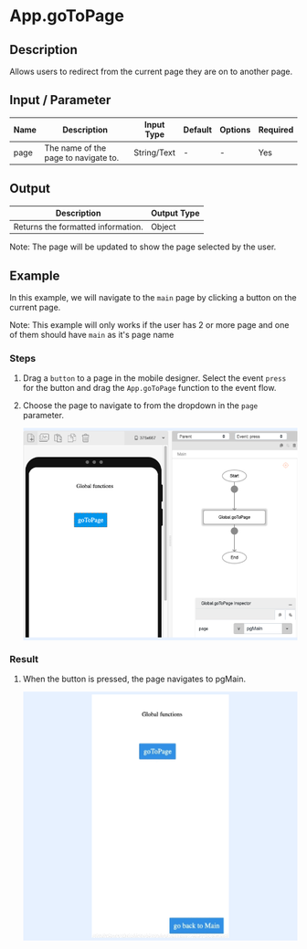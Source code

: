 # App.goToPage

## Description

Allows users to redirect from the current page they are on to another page.

## Input / Parameter

| Name | Description | Input Type | Default | Options | Required |
| ------ | ------ | ------ | ------ | ------ | ------ |
| page | The name of the page to navigate to. | String/Text | - | - | Yes |

## Output

| Description | Output Type |
| ------ | ------ |
| Returns the formatted information. | Object |

Note: The page will be updated to show the page selected by the user.

## Example

In this example, we will navigate to the `main` page by clicking a button on the current page.

Note: This example will only works if the user has 2 or more page and one of them should have `main` as it's page name

### Steps

1. Drag a `button` to a page in the mobile designer. Select the event `press` for the button and drag the `App.goToPage` function to the event flow. 
2. Choose the page to navigate to from the dropdown in the `page` parameter.
    
    <div style="display:flex; align-items:center; justify-content:center; background-color: #E7F1FF;">
        <img src="./goToPage-step-1.png"
        style="width: 100%; padding: 5px;"/>
    </div>

### Result

1. When the button is pressed, the page navigates to pgMain.

    <div style="display:flex; align-items:center; justify-content:center; background-color: #E7F1FF;">
        <img src="./goToPage-result-1.gif"
        style="width: 50%; padding: 5px;"/>
    </div>
